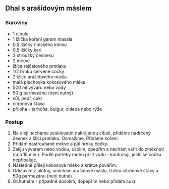 ## Dhal s arašídovým máslem

### Suroviny
- 1 cibule
- 1 lžička koření garam masala
- 0,5 lžičky římského kmínu
- 0,5 lžičky kari
- 3 stroužky česneku
- 2 mrkve
- lžíce rajčatového protlaku
- 1/2 hrnku červené čočky
- 2 lžíce arašídového másla
- malá plechovka kokosového mléka
- 500 ml vývaru nebo vody
- 50 g parmezánu (není nutný)
- sůl, pepř, cukr
- citrónová šťáva
- příloha - tarhoňa, bulgur, chleba nebo rýže

### Postup
1. Na oleji necháme zesklovatět nakrájenou cibuli, přidáme nadrcený česnek a lžíci protlaku. Osmažíme. Přidáme koření.
2. Přidám nastrouhané mrkve a půl hrnku čočky.
3. Zaliju vývarem nebo vodou, osolím, opepřím a nechám vařit do změknutí (cca 15 min.). Podle potřeby mohu přilít vodu - kontroluji, jestli se čočka nepřipaluje.
4. Následně přileji kokosové mléko a krátce povařím.
5. Odstavím z plotny, vmíchám arašídové máslo, lžičku citrónové šťávy a 50g parmezánu (není nutné).
6. Ochutnám - případně dosolím, dopepřím nebo přidám cukr.
